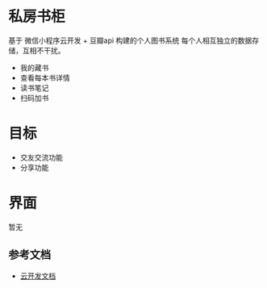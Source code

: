 # 私房书柜

基于 微信小程序云开发 + 豆瓣api 构建的个人图书系统
每个人相互独立的数据存储，互相不干扰。

- 我的藏书
- 查看每本书详情
- 读书笔记
- 扫码加书

# 目标
- 交友交流功能
- 分享功能

# 界面
暂无 
 
## 参考文档

- [云开发文档](https://developers.weixin.qq.com/miniprogram/dev/wxcloud/basis/getting-started.html)
